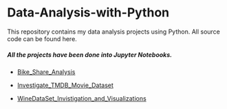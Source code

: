 # Data-Analysis-with-Python

This repository contains my data analysis projects using Python. All source code can be found here.

##### All the projects have been done into Jupyter Notebooks. #####

- [Bike_Share_Analysis](https://github.com/messamrashad/Data-Analysis-with-Python/blob/780f91cdd05e0520ceacb5addcd03249bebf228c/Bike_Share_Analysis.ipynb)

- [Investigate_TMDB_Movie_Dataset](https://github.com/messamrashad/Data-Analysis-with-Python/blob/master/Investigate_TMDB_Movie_Dataset.ipynb)

- [WineDataSet_Invistigation_and_Visualizations](https://github.com/messamrashad/Data-Analysis-with-Python/blob/master/WineDataSet_Invistigation_and_Visualizations.ipynb)
